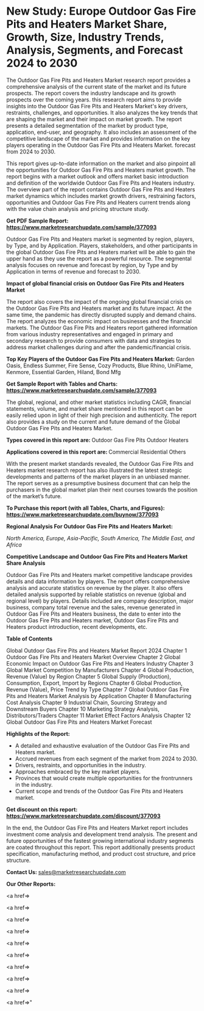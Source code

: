 # New Study: Europe Outdoor Gas Fire Pits and Heaters Market Share, Growth, Size, Industry Trends, Analysis, Segments, and Forecast 2024 to 2030

The Outdoor Gas Fire Pits and Heaters Market research report provides a comprehensive analysis of the current state of the market and its future prospects. The report covers the industry landscape and its growth prospects over the coming years. this research report aims to provide insights into the Outdoor Gas Fire Pits and Heaters Market's key drivers, restraints, challenges, and opportunities. It also analyzes the key trends that are shaping the market and their impact on market growth. The report presents a detailed segmentation of the market by product type, application, end-user, and geography. It also includes an assessment of the competitive landscape of the market and provides information on the key players operating in the Outdoor Gas Fire Pits and Heaters Market. forecast from 2024 to 2030.

This report gives up-to-date information on the market and also pinpoint all the opportunities for Outdoor Gas Fire Pits and Heaters market growth. The report begins with a market outlook and offers market basic introduction and definition of the worldwide Outdoor Gas Fire Pits and Heaters industry. The overview part of the report contains Outdoor Gas Fire Pits and Heaters market dynamics which includes market growth drivers, restraining factors, opportunities and Outdoor Gas Fire Pits and Heaters current trends along with the value chain analysis and pricing structure study.

<strong><b>Get PDF Sample Report: <a href=https://www.marketresearchupdate.com/sample/377093>https://www.marketresearchupdate.com/sample/377093</a></b></strong>

Outdoor Gas Fire Pits and Heaters market is segmented by region, players, by Type, and by Application. Players, stakeholders, and other participants in the global Outdoor Gas Fire Pits and Heaters market will be able to gain the upper hand as they use the report as a powerful resource. The segmental analysis focuses on revenue and forecast by region, by Type and by Application in terms of revenue and forecast to 2030.

<strong><b>Impact of global financial crisis on Outdoor Gas Fire Pits and Heaters Market</b></strong>

The report also covers the impact of the ongoing global financial crisis on the Outdoor Gas Fire Pits and Heaters market and its future impact. At the same time, the pandemic has directly disrupted supply and demand chains. The report analyzes the economic impact on businesses and the financial markets. The Outdoor Gas Fire Pits and Heaters report gathered information from various industry representatives and engaged in primary and secondary research to provide consumers with data and strategies to address market challenges during and after the pandemic/financial crisis.

<strong><b>Top Key Players of the Outdoor Gas Fire Pits and Heaters Market:
</b></strong>Garden Oasis, Endless Summer, Fire Sense, Cozy Products, Blue Rhino, UniFlame, Kenmore, Essential Garden, Hiland, Bond Mfg<strong><b>
</b></strong>

<strong><b>Get Sample Report with Tables and Charts: <a href=https://www.marketresearchupdate.com/sample/377093>https://www.marketresearchupdate.com/sample/377093</a></b></strong>

The global, regional, and other market statistics including CAGR, financial statements, volume, and market share mentioned in this report can be easily relied upon in light of their high precision and authenticity. The report also provides a study on the current and future demand of the Global Outdoor Gas Fire Pits and Heaters Market.

<strong><b>Types covered in this report are:
</b></strong>Outdoor Gas Fire Pits
Outdoor Heaters<strong><b>
</b></strong>

<strong><b>Applications covered in this report are:
</b></strong>Commercial
Residential
Others<strong><b>
</b></strong>

With the present market standards revealed, the Outdoor Gas Fire Pits and Heaters market research report has also illustrated the latest strategic developments and patterns of the market players in an unbiased manner. The report serves as a presumptive business document that can help the purchasers in the global market plan their next courses towards the position of the market’s future.

<strong><b>To Purchase this report (with all Tables, Charts, and Figures): <a href=https://www.marketresearchupdate.com/buynow/377093>https://www.marketresearchupdate.com/buynow/377093</a></b></strong>

<strong><b>Regional Analysis For Outdoor Gas Fire Pits and Heaters Market:</b></strong>

<em><i>North America, Europe, Asia-Pacific, South America, The Middle East, and Africa</i></em>

<strong><b>Competitive Landscape and Outdoor Gas Fire Pits and Heaters Market Share Analysis</b></strong>

Outdoor Gas Fire Pits and Heaters market competitive landscape provides details and data information by players. The report offers comprehensive analysis and accurate statistics on revenue by the player. It also offers detailed analysis supported by reliable statistics on revenue (global and regional level) by players. Details included are company description, major business, company total revenue and the sales, revenue generated in Outdoor Gas Fire Pits and Heaters business, the date to enter into the Outdoor Gas Fire Pits and Heaters market, Outdoor Gas Fire Pits and Heaters product introduction, recent developments, etc.

<strong><b>Table of Contents</b></strong>

Global Outdoor Gas Fire Pits and Heaters Market Report 2024
Chapter 1 Outdoor Gas Fire Pits and Heaters Market Overview
Chapter 2 Global Economic Impact on Outdoor Gas Fire Pits and Heaters Industry
Chapter 3 Global Market Competition by Manufacturers
Chapter 4 Global Production, Revenue (Value) by Region
Chapter 5 Global Supply (Production), Consumption, Export, Import by Regions
Chapter 6 Global Production, Revenue (Value), Price Trend by Type
Chapter 7 Global Outdoor Gas Fire Pits and Heaters Market Analysis by Application
Chapter 8 Manufacturing Cost Analysis
Chapter 9 Industrial Chain, Sourcing Strategy and Downstream Buyers
Chapter 10 Marketing Strategy Analysis, Distributors/Traders
Chapter 11 Market Effect Factors Analysis
Chapter 12 Global Outdoor Gas Fire Pits and Heaters Market Forecast

<strong><b>Highlights of the Report:</b></strong>

- A detailed and exhaustive evaluation of the Outdoor Gas Fire Pits and Heaters market.
- Accrued revenues from each segment of the market from 2024 to 2030.
- Drivers, restraints, and opportunities in the industry.
- Approaches embraced by the key market players.
- Provinces that would create multiple opportunities for the frontrunners in the industry.
- Current scope and trends of the Outdoor Gas Fire Pits and Heaters market.

<strong><b>Get discount on this report: <a href=https://www.marketresearchupdate.com/discount/377093>https://www.marketresearchupdate.com/discount/377093</a></b></strong>

In the end, the Outdoor Gas Fire Pits and Heaters Market report includes investment come analysis and development trend analysis. The present and future opportunities of the fastest growing international industry segments are coated throughout this report. This report additionally presents product specification, manufacturing method, and product cost structure, and price structure.

<strong><b>Contact Us:
</b></strong>sales@marketresearchupdate.com

<strong>Our Other Reports:</strong>

<a href=></a>

<a href=></a>

<a href=></a>

<a href=></a>

<a href=></a>

<a href=></a>

<a href=></a>

<a href=></a>

<a href=></a>

<a href=></a>"

